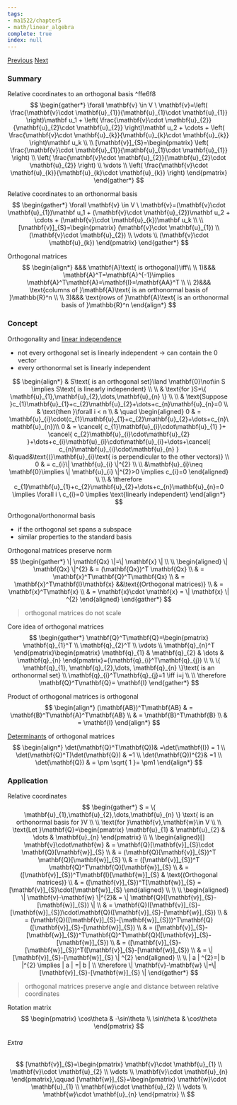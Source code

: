 ```yaml
---
tags:
- ma1522/chapter5
- math/linear_algebra
complete: true
index: null
---
```

[Previous](/labyrinth/notes/math/ma1522/orthogonality)   [Next](/labyrinth/notes/math/ma1522/orthogonal_projection)

### Summary
Relative coordinates to an orthogonal basis ^ffe6f8
$$
\begin{gather*}
\forall \mathbf{v} \in V \ \mathbf{v}=\left( \frac{\mathbf{v}\cdot \mathbf{u}_{1}}{\mathbf{u}_{1}\cdot \mathbf{u}_{1}} \right)\mathbf u_1 + \left( \frac{\mathbf{v}\cdot \mathbf{u}_{2}}{\mathbf{u}_{2}\cdot \mathbf{u}_{2}} \right)\mathbf u_2 + \cdots + \left( \frac{\mathbf{v}\cdot \mathbf{u}_{k}}{\mathbf{u}_{k}\cdot \mathbf{u}_{k}} \right)\mathbf u_k \\
\\
[\mathbf{v}]_{S}=\begin{pmatrix}
\left( \frac{\mathbf{v}\cdot \mathbf{u}_{1}}{\mathbf{u}_{1}\cdot \mathbf{u}_{1}} \right) \\
\left( \frac{\mathbf{v}\cdot \mathbf{u}_{2}}{\mathbf{u}_{2}\cdot \mathbf{u}_{2}} \right) \\
\vdots \\
\left( \frac{\mathbf{v}\cdot \mathbf{u}_{k}}{\mathbf{u}_{k}\cdot \mathbf{u}_{k}} \right)
\end{pmatrix}
\end{gather*}
$$

Relative coordinates to an orthonormal basis
$$
\begin{gather*}
\forall \mathbf{v} \in V \ \mathbf{v}=(\mathbf{v}\cdot \mathbf{u}_{1})\mathbf u_1 + (\mathbf{v}\cdot \mathbf{u}_{2})\mathbf u_2 + \cdots + (\mathbf{v}\cdot \mathbf{u}_{k})\mathbf u_k \\
\\
[\mathbf{v}]_{S}=\begin{pmatrix}
(\mathbf{v}\cdot \mathbf{u}_{1}) \\
(\mathbf{v}\cdot \mathbf{u}_{2}) \\
\vdots \\
(\mathbf{v}\cdot \mathbf{u}_{k})
\end{pmatrix}
\end{gather*}
$$

Orthogonal matrices
$$
\begin{align*}
&&& \mathbf{A}\text{ is orthogonal}\iff\\
\\
1)&&& \mathbf{A}^T=\mathbf{A}^{-1}\implies \mathbf{A}^T\mathbf{A}=\mathbf{I}=\mathbf{AA}^T \\
\\
2)&&& \text{columns of }\mathbf{A}\text{ is an orthonormal basis of }\mathbb{R}^n \\
\\
3)&&& \text{rows of }\mathbf{A}\text{ is an orthonormal basis of }\mathbb{R}^n
\end{align*}
$$

### Concept
Orthogonality and [linear independence](/labyrinth/notes/math/ma1522/linear_independence)
- not every orthogonal set is linearly independent -> can contain the 0 vector
- every orthonormal set is linearly independent

$$
\begin{align*}
& S\text{ is an orthogonal set}\land \mathbf{0}\not\in S \implies S\text{ is linearly independent} \\
\\
& \text{for }S=\{ \mathbf{u}_{1},\mathbf{u}_{2},\dots,\mathbf{u}_{n} \} \\
\\
& \text{Suppose }c_{1}\mathbf{u}_{1}+c_{2}\mathbf{u}_{2}+\dots+c_{n}\mathbf{u}_{n}=0 \\
& \text{then }\forall i < n \\
& \quad \begin{aligned}
0 & = \mathbf{u}_{i}\cdot(c_{1}\mathbf{u}_{1}+c_{2}\mathbf{u}_{2}+\dots+c_{n}\mathbf{u}_{n})\\
0 & = \cancel{ c_{1}\mathbf{u}_{i}\cdot\mathbf{u}_{1} }+ \cancel{ c_{2}\mathbf{u}_{i}\cdot\mathbf{u}_{2} }+\dots+c_{i}\mathbf{u}_{i}\cdot\mathbf{u}_{i}+\dots+\cancel{ c_{n}\mathbf{u}_{i}\cdot\mathbf{u}_{n} } &\quad&\text{(}\mathbf{u}_{i}\text{ is perpendicular to the other vectors)} \\
0 & = c_{i}\| \mathbf{u}_{i} \|^{2} \\
\\
&\mathbf{u}_{i}\neq \mathbf{0}\implies \| \mathbf{u}_{i} \|^{2}>0 \implies c_{i}=0
\end{aligned} \\
\\
& \therefore c_{1}\mathbf{u}_{1}+c_{2}\mathbf{u}_{2}+\dots+c_{n}\mathbf{u}_{n}=0 \implies \forall i \ c_{i}=0 \implies \text{linearly independent}
\end{align*}
$$

Orthogonal/orthonormal basis
- if the orthogonal set spans a subspace
- similar properties to the standard basis

Orthogonal matrices preserve norm
$$
\begin{gather*}
\| \mathbf{Qx} \|=\| \mathbf{x} \| \\
\\
\begin{aligned}
\| \mathbf{Qx} \|^{2} & = (\mathbf{Qx})^T \mathbf{Qx} \\
& = \mathbf{x}^T\mathbf{Q}^T\mathbf{Qx} \\ 
& = \mathbf{x}^T\mathbf{I}\mathbf{x} &&\text{(Orthogonal matrices)} \\
& = \mathbf{x}^T\mathbf{x} \\
& = \mathbf{x}\cdot \mathbf{x} = \| \mathbf{x} \| ^{2}
\end{aligned}
\end{gather*}
$$
> orthogonal matrices do not scale

Core idea of orthogonal matrices
$$
\begin{gather*}
\mathbf{Q}^T\mathbf{Q}=\begin{pmatrix}
\mathbf{q}_{1}^T \\
\mathbf{q}_{2}^T \\
\vdots \\
\mathbf{q}_{n}^T
\end{pmatrix}\begin{pmatrix}
\mathbf{q}_{1} & \mathbf{q}_{2} & \dots & \mathbf{q}_{n}
\end{pmatrix}=(\mathbf{q}_{i}^T\mathbf{q}_{j}) \\
\\
\{ \mathbf{q}_{1}, \mathbf{q}_{2},\dots, \mathbf{q}_{n} \}\text{ is an orthonormal set} \\
\mathbf{q}_{i}^T\mathbf{q}_{j}=1 \iff i=j \\
\\
\therefore \mathbf{Q}^T\mathbf{Q}= \mathbf{I}
\end{gather*}
$$

Product of orthogonal matrices is orthogonal
$$
\begin{align*}
(\mathbf{AB})^T\mathbf{AB} & = \mathbf{B}^T\mathbf{A}^T\mathbf{AB} \\
& = \mathbf{B}^T\mathbf{B} \\
& = \mathbf{I}
\end{align*}
$$

[Determinants](/labyrinth/notes/math/ma1522/determinants) of orthogonal matrices
$$
\begin{align*}
\det(\mathbf{Q}^T\mathbf{Q})& =\det(\mathbf{I}) = 1 \\
\det(\mathbf{Q}^T)\det(\mathbf{Q}) & =1 \\
\det(\mathbf{Q})^{2}& =1 \\
\det(\mathbf{Q}) & = \pm \sqrt{ 1 }= \pm1
\end{align*}
$$

### Application
Relative coordinates
$$
\begin{gather*}
S = \{ \mathbf{u}_{1},\mathbf{u}_{2},\dots,\mathbf{u}_{n} \} \text{ is an orthonormal basis for }V \\
\\
\text{for }\mathbf{v},\mathbf{w}\in V \\
\\
\text{Let }\mathbf{Q}=\begin{pmatrix}
\mathbf{u}_{1} & \mathbf{u}_{2} & \dots & \mathbf{u}_{n} 
\end{pmatrix} \\
\\
\begin{aligned}[]
\mathbf{v}\cdot\mathbf{w} & = \mathbf{Q}[\mathbf{v}]_{S}\cdot \mathbf{Q}[\mathbf{w}]_{S} \\
& = (\mathbf{Q}[\mathbf{v}]_{S})^T \mathbf{Q}[\mathbf{w}]_{S} \\
& = ([\mathbf{v}]_{S})^T \mathbf{Q}^T\mathbf{Q}[\mathbf{w}]_{S} \\
& = ([\mathbf{v}]_{S})^T\mathbf{I}[\mathbf{w}]_{S} & \text{(Orthogonal matrices)} \\
& = ([\mathbf{v}]_{S})^T[\mathbf{w}]_{S} = [\mathbf{v}]_{S}\cdot[\mathbf{w}]_{S}
\end{aligned} \\
\\
\\
\begin{aligned}
\| \mathbf{v}-\mathbf{w} \|^{2}& = \| \mathbf{Q}([\mathbf{v}]_{S}-[\mathbf{w}]_{S}) \| \\
& = \mathbf{Q}([\mathbf{v}]_{S}-[\mathbf{w}]_{S})\cdot\mathbf{Q}([\mathbf{v}]_{S}-[\mathbf{w}]_{S}) \\
& = (\mathbf{Q}([\mathbf{v}]_{S}-[\mathbf{w}]_{S}))^T\mathbf{Q}([\mathbf{v}]_{S}-[\mathbf{w}]_{S}) \\
& = ([\mathbf{v}]_{S}-[\mathbf{w}]_{S})^T\mathbf{Q}^T\mathbf{Q}([\mathbf{v}]_{S}-[\mathbf{w}]_{S}) \\
& = ([\mathbf{v}]_{S}-[\mathbf{w}]_{S})^T([\mathbf{v}]_{S}-[\mathbf{w}]_{S}) \\
& = \| [\mathbf{v}]_{S}-[\mathbf{w}]_{S} \| ^{2}
\end{aligned} \\
\\
| a | ^{2}=| b |^{2} \implies | a | =| b | \\
\therefore \| \mathbf{v}-\mathbf{w} \|=\| [\mathbf{v}]_{S}-[\mathbf{w}]_{S} \|
\end{gather*}
$$
> orthogonal matrices preserve angle and distance between relative coordinates

Rotation matrix
$$
\begin{pmatrix}
\cos\theta & -\sin\theta \\
\sin\theta & \cos\theta
\end{pmatrix}
$$

###### Extra
$$
[\mathbf{v}]_{S}=\begin{pmatrix}
\mathbf{v}\cdot \mathbf{u}_{1} \\
\mathbf{v}\cdot \mathbf{u}_{2} \\
\vdots \\
\mathbf{v}\cdot \mathbf{u}_{n}
\end{pmatrix},\qquad [\mathbf{w}]_{S}=\begin{pmatrix}
\mathbf{w}\cdot \mathbf{u}_{1} \\
\mathbf{w}\cdot \mathbf{u}_{2} \\
\vdots \\
\mathbf{w}\cdot \mathbf{u}_{n}
\end{pmatrix} \\
$$